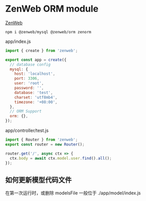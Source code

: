 # ZenWeb ORM module

[ZenWeb](https://www.npmjs.com/package/zenweb)

```
npm i @zenweb/mysql @zenweb/orm zenorm
```

app/index.js
```js
import { create } from 'zenweb';

export const app = create({
  // database config
  mysql: {
    host: 'localhost',
    port: 3306,
    user: 'root',
    password: '',
    database: 'test',
    charset: 'utf8mb4',
    timezone: '+08:00',
  },
  // ORM Support
  orm: {},
});
```

app/controller/test.js
```js
import { Router } from 'zenweb';
export const router = new Router();

router.get('/', async ctx => {
  ctx.body = await ctx.model.user.find().all();
});
```

## 如何更新模型代码文件

在第一次运行时，或删除 modelsFile 一般位于 ./app/model/index.js

